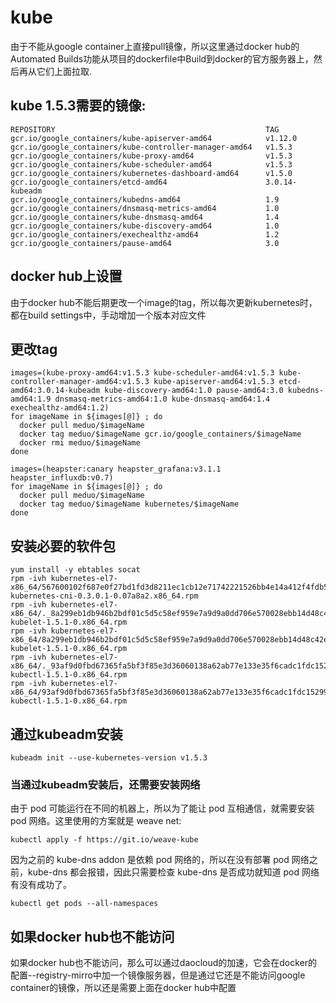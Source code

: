 # kube
由于不能从google container上直接pull镜像，所以这里通过docker hub的Automated Builds功能从项目的dockerfile中Build到docker的官方服务器上，然后再从它们上面拉取.

##	kube 1.5.3需要的镜像:
```
REPOSITORY                                               TAG
gcr.io/google_containers/kube-apiserver-amd64            v1.12.0
gcr.io/google_containers/kube-controller-manager-amd64   v1.5.3
gcr.io/google_containers/kube-proxy-amd64                v1.5.3
gcr.io/google_containers/kube-scheduler-amd64            v1.5.3
gcr.io/google_containers/kubernetes-dashboard-amd64      v1.5.0
gcr.io/google_containers/etcd-amd64                      3.0.14-kubeadm
gcr.io/google_containers/kubedns-amd64                   1.9
gcr.io/google_containers/dnsmasq-metrics-amd64           1.0
gcr.io/google_containers/kube-dnsmasq-amd64              1.4
gcr.io/google_containers/kube-discovery-amd64            1.0
gcr.io/google_containers/exechealthz-amd64               1.2
gcr.io/google_containers/pause-amd64                     3.0
```

## docker hub上设置
由于docker hub不能后期更改一个image的tag，所以每次更新kubernetes时，都在build settings中，手动增加一个版本对应文件

## 更改tag
```
images=(kube-proxy-amd64:v1.5.3 kube-scheduler-amd64:v1.5.3 kube-controller-manager-amd64:v1.5.3 kube-apiserver-amd64:v1.5.3 etcd-amd64:3.0.14-kubeadm kube-discovery-amd64:1.0 pause-amd64:3.0 kubedns-amd64:1.9 dnsmasq-metrics-amd64:1.0 kube-dnsmasq-amd64:1.4 exechealthz-amd64:1.2)
for imageName in ${images[@]} ; do
  docker pull meduo/$imageName
  docker tag meduo/$imageName gcr.io/google_containers/$imageName
  docker rmi meduo/$imageName
done

images=(heapster:canary heapster_grafana:v3.1.1 heapster_influxdb:v0.7)
for imageName in ${images[@]} ; do
  docker pull meduo/$imageName
  docker tag meduo/$imageName kubernetes/$imageName
done
```

## 安装必要的软件包
```
yum install -y ebtables socat
rpm -ivh kubernetes-el7-x86_64/567600102f687e0f27bd1fd3d8211ec1cb12e71742221526bb4e14a412f4fdb5-kubernetes-cni-0.3.0.1-0.07a8a2.x86_64.rpm
rpm -ivh kubernetes-el7-x86_64/._8a299eb1db946b2bdf01c5d5c58ef959e7a9d9a0dd706e570028ebb14d48c42e-kubelet-1.5.1-0.x86_64.rpm
rpm -ivh kubernetes-el7-x86_64/8a299eb1db946b2bdf01c5d5c58ef959e7a9d9a0dd706e570028ebb14d48c42e-kubelet-1.5.1-0.x86_64.rpm
rpm -ivh kubernetes-el7-x86_64/._93af9d0fbd67365fa5bf3f85e3d36060138a62ab77e133e35f6cadc1fdc15299-kubectl-1.5.1-0.x86_64.rpm
rpm -ivh kubernetes-el7-x86_64/93af9d0fbd67365fa5bf3f85e3d36060138a62ab77e133e35f6cadc1fdc15299-kubectl-1.5.1-0.x86_64.rpm
```

## 通过kubeadm安装
```
kubeadm init --use-kubernetes-version v1.5.3
```
### 当通过kubeadm安装后，还需要安装网络
由于 pod 可能运行在不同的机器上，所以为了能让 pod 互相通信，就需要安装 pod 网络。这里使用的方案就是 weave net:
```
kubectl apply -f https://git.io/weave-kube
```
因为之前的 kube-dns addon 是依赖 pod 网络的，所以在没有部署 pod 网络之前，kube-dns 都会报错，因此只需要检查 kube-dns 是否成功就知道 pod 网络有没有成功了。
```
kubectl get pods --all-namespaces
```

## 如果docker hub也不能访问
如果docker hub也不能访问，那么可以通过daocloud的加速，它会在docker的配置--registry-mirro中加一个镜像服务器，但是通过它还是不能访问google container的镜像，所以还是需要上面在docker hub中配置
